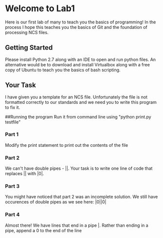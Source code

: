 # Welcome to Lab1 

Here is our first lab of many to teach you the basics of programming! In the process I hope this teaches you the basics of Git and the foundation of processing NCS files.

## Getting Started 
Please install Python 2.7 along with an IDE to open and run python files. An alternative would be to download and install Virtualbox along with a free copy of Ubuntu to teach you the basics of bash scripting.

## Your Task
I have given you a template for an NCS file. Unfortunately the file is not formatted correctly to our standards and we need you to write this program to fix it. 

##Running the program
Run it from command line using "python print.py testfile"

### Part 1
Modify the print statement to print out the contents of the file

### Part 2
We can't have double pipes - ||. Your task is to write one line of code that replaces || with |0|.

### Part 3
You might have noticed that part 2 was an incomplete solution. We still have occurences of double pipes as we see here: |0||0|

### Part 4
Almost there! We have lines that end in a pipe |. Rather than ending in a pipe, append a 0 to the end of the line


